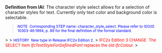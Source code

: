 ﻿**Definition
from IAI**: The character style select allows for a selection of character styles for text. Currently only text color and background color is selectable.

> <font color="#0000ff"><small>NOTE&nbsp; Corresponding
STEP name: character_style_select. Please refer to ISO/IS
10303-46:1994, p. 89 for the final definition of the formal standard.</small>
  </font>
> 
> <small><font color="#0000ff">HISTORY&nbsp; New type in Release
IFC2x Edition 2.</font></small>  
> <font color="#ff0000" size="-1">IFC2x Edition 3 CHANGE&nbsp;
The SELECT item <i>IfcTextStyleForDefinedFont
  </i>replaces the old <i>IfcColour.</i></font>
>
